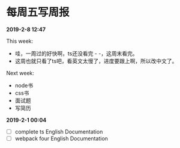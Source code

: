 # 每周五写周报

**2019-2-8 12:47**

This week:
- 哇，一周过的好快啊，ts还没看完 - -，这周末看完。
- 这周也就只看了ts吧，看英文太慢了，进度要跟上啊，所以改中文了。

Next week:
- node书
- css书
- 面试题
- 写简历

**2019-2-1 00:04**

- [ ] complete ts English Documentation
- [ ] webpack four English Documentation
